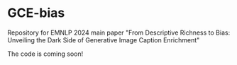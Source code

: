# GCE-bias
Repository for EMNLP 2024 main paper "From Descriptive Richness to Bias: Unveiling the Dark Side of Generative Image Caption Enrichment"

The code is coming soon!
